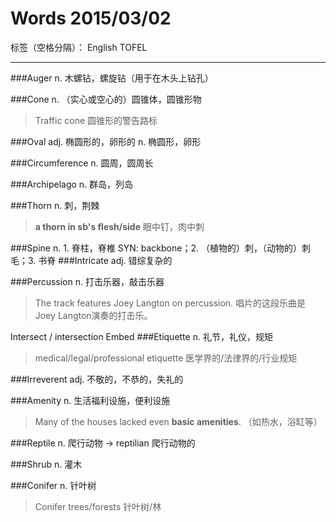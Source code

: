 # Words 2015/03/02

标签（空格分隔）： English TOFEL

---

###Auger
n. 木螺钻，螺旋钻（用于在木头上钻孔）

###Cone
n. （实心或空心的）圆锥体，圆锥形物
> Traffic cone 圆锥形的警告路标

###Oval
adj. 椭圆形的，卵形的
n. 椭圆形，卵形

###Circumference
n. 圆周，圆周长

###Archipelago
n. 群岛，列岛

###Thorn
n. 刺，荆棘
> **a thorn in sb's flesh/side** 眼中钉，肉中刺

###Spine
n. 1. 脊柱，脊椎 SYN: backbone；2. （植物的）刺，（动物的）刺毛；3. 书脊
###Intricate
adj. 错综复杂的

###Percussion
n. 打击乐器，敲击乐器
> The track features Joey Langton on percussion. 唱片的这段乐曲是Joey Langton演奏的打击乐。

Intersect / intersection
Embed
###Etiquette
n. 礼节，礼仪，规矩
> medical/legal/professional etiquette 医学界的/法律界的/行业规矩

###Irreverent
adj. 不敬的，不恭的，失礼的

###Amenity
n. 生活福利设施，便利设施
> Many of the houses lacked even **basic amenities**. （如热水，浴缸等）

###Reptile
n. 爬行动物
-> reptilian 爬行动物的

###Shrub
n. 灌木

###Conifer
n. 针叶树
> Conifer trees/forests 针叶树/林







